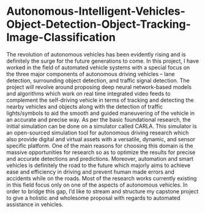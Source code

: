 # Autonomous-Intelligent-Vehicles-Object-Detection-Object-Tracking-Image-Classification
The revolution of autonomous vehicles has been evidently rising and is definitely the surge for the future generations to come. In this project, I have worked in the field of automated vehicle systems with a special focus on the three major components of autonomous driving vehicles – lane detection, surrounding object detection, and traffic signal detection. The project will revolve around proposing deep neural network-based models and algorithms which work on real time integrated video feeds to complement the self-driving vehicle in terms of tracking and detecting the nearby vehicles and objects along with the detection of traffic lights/symbols to aid the smooth and guided maneuvering of the vehicle in an accurate and precise way. As per the basic foundational research, the initial simulation can be done on a simulator called CARLA. This simulator is an open-sourced simulation tool for autonomous driving research which also provide digital and virtual assets with a versatile, dynamic, and sensor specific platform. One of the main reasons for choosing this domain is the massive opportunities for research so as to optimize the results for precise and accurate detections and predictions. Moreover, automation and smart vehicles is definitely the road to the future which majorly aims to achieve ease and efficiency in driving and prevent human made errors and accidents while on the roads. Most of the research works currently existing in this field focus only on one of the aspects of autonomous vehicles. In order to bridge this gap, I’d like to stream and structure my capstone project to give a holistic and wholesome proposal with regards to automated assistance in vehicles.
